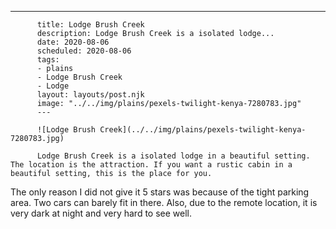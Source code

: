 ---
          title: Lodge Brush Creek
          description: Lodge Brush Creek is a isolated lodge...
          date: 2020-08-06
          scheduled: 2020-08-06
          tags:
          - plains
          - Lodge Brush Creek
          - Lodge
          layout: layouts/post.njk
          image: "../../img/plains/pexels-twilight-kenya-7280783.jpg"
          ---
          
          ![Lodge Brush Creek](../../img/plains/pexels-twilight-kenya-7280783.jpg)
          
          Lodge Brush Creek is a isolated lodge in a beautiful setting. The location is the attraction. If you want a rustic cabin in a beautiful setting, this is the place for you.

The only reason I did not give it 5 stars was because of the tight parking area. Two cars can barely fit in there. Also, due to the remote location, it is very dark at night and very hard to see well.
